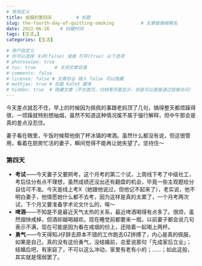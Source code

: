 ```yaml
---
# 常用定义
title: 戒烟的第四天         # 标题
slug: the-fourth-day-of-quitting-smoking          # 文章链接缩略名
date: 2022-06-26    # 创建时间
tags: [生活,]
categories: [生活]

# 用户自定义
# 你可以选择 关闭(false) 或者 打开(true) 以下选项
# photoswipe: true
# toc: true       # 关闭文章目录
# comments: false
# license: false # 文章协议 输入 false 可以隐藏
# mathjax: true # 加载 KaTeX 脚本
# hidden: true  # 隐藏文章（不在首页，归档等页面显示，但是可以直接通过链接访问）
---
```


今天差点就忍不住，早上的时候因为佩佩的事跟老妈顶了几句，搞得整天都烦躁得很，一烦躁就特别想抽烟，虽然不知道这种情况属不属于强行解释，但中午那会是真的差点没忍住。

妻子看在眼里，午饭时候帮他倒了杯冰镇的啤酒。虽然什么都没有说，但这很管用，看着在厨房忙活的妻子，瞬间觉得不能再让她失望了。坚持住～

### 第四天

- **考试**——今天妻子又要网考，这个月考的第二个试，上周线下考了中级社工，考后估分有点不理想，虽然成绩还没出还有翻盘的机会，毕竟一些主观题给分自估可不准。今天是线上考X（她跟他说过，但他记不起来了），老实说，他不明白妻子，他情愿她什么都不去考，因为这样是真的太累了，一个月考两次试，下个月又要准备学术论文什么的，唉～
- **啤酒**——不知是不是最近天气太热的关系，最近啤酒喝得有点多了。很烦，虽然烟快戒掉，但酒却越喝越欢。现在睡觉前都要来一瓶，以前妻子都会说几句表示不满，现在可能是因为看在戒烟的份上，还陪着一起喝上两杯。
- **勇气**——今天得知J仔辞去原本不错的工作跑去GZ拼搏了，内心是真的佩服，如果是自己，真的没有这份勇气，没结婚前，总爱说那句「先成家后立业」；结婚后吧，有家庭了，不可以这么冲动，家里有老有小的；……；如此这般，其实就是懦弱罢了。